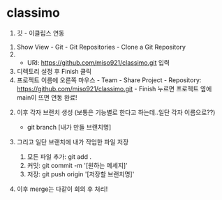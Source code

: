 # classimo
1. 깃 - 이클립스 연동
 1) Show View - Git - Git Repositories - Clone a Git Repository
 2) - URI: https://github.com/miso921/classimo.git 입력
 3) 디렉토리 설정 후 Finish 클릭
 4) 프로젝트 이름에 오른쪽 마우스 - Team - Share Project - Repository: https://github.com/miso921/classimo.git - Finish 누르면 프로젝트 옆에 main이 뜨면 연동 완료!

2. 이후 각자 브랜치 생성 (보통은 기능별로 한다고 하는데..일단 각자 이름으로??)
   - git branch [내가 만들 브랜치명]

3. 그리고 일단 브랜치에 내가 작업한 파일 저장
   1) 모든 파일 추가: git add .
   2) 커밋: git commit -m '[원하는 메세지]'
   3) 저장: git push origin '[저장할 브랜치명]'

 4. 이후 merge는 다같이 회의 후 처리!
   
